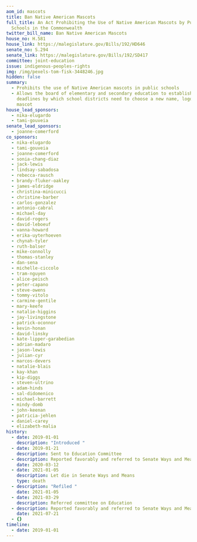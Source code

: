 ```yaml
---
aom_id: mascots
title: Ban Native American Mascots
full_title: An Act Prohibiting the Use of Native American Mascots by Public
  Schools in the Commonwealth
twitter_bill_name: Ban Native American Mascots
house_no: H.581
house_link: https://malegislature.gov/Bills/192/HD646
senate_no: S.294
senate_link: https://malegislature.gov/Bills/192/SD417
committee: joint-education
issue: indigenous-peoples-rights
img: /img/pexels-tom-fisk-3448246.jpg
hidden: false
summary:
  - Prohibits the use of Native American mascots in public schools
  - Allows the board of elementary and secondary education to establish
    deadlines by which school districts need to choose a new name, logo, and
    mascot
house_lead_sponsors:
  - nika-elugardo
  - tami-gouveia
senate_lead_sponsors:
  - joanne-comerford
co_sponsors:
  - nika-elugardo
  - tami-gouveia
  - joanne-comerford
  - sonia-chang-diaz
  - jack-lewis
  - lindsay-sabadosa
  - rebecca-rausch
  - brandy-fluker-oakley
  - james-eldridge
  - christina-minicucci
  - christine-barber
  - carlos-gonzalez
  - antonio-cabral
  - michael-day
  - david-rogers
  - david-leboeuf
  - vanna-howard
  - erika-uyterhoeven
  - chynah-tyler
  - ruth-balser
  - mike-connolly
  - thomas-stanley
  - dan-sena
  - michelle-ciccolo
  - tram-nguyen
  - alice-peisch
  - peter-capano
  - steve-owens
  - tommy-vitolo
  - carmine-gentile
  - mary-keefe
  - natalie-higgins
  - jay-livingstone
  - patrick-oconnor
  - kevin-honan
  - david-linsky
  - kate-lipper-garabedian
  - adrian-madaro
  - jason-lewis
  - julian-cyr
  - marcos-devers
  - natalie-blais
  - kay-khan
  - kip-diggs
  - steven-ultrino
  - adam-hinds
  - sal-didomenico
  - michael-barrett
  - mindy-domb
  - john-keenan
  - patricia-jehlen
  - daniel-carey
  - elizabeth-malia
history:
  - date: 2019-01-01
    description: "Introduced "
  - date: 2019-01-21
    description: Sent to Education Committee
  - description: Reported favorably and referred to Senate Ways and Means Committee
    date: 2020-03-12
  - date: 2021-01-05
    description: Let die in Senate Ways and Means
    type: death
  - description: "Refiled "
    date: 2021-01-05
  - date: 2021-03-29
    description: Referred committee on Education
  - description: Reported favorably and referred to Senate Ways and Means Committee
    date: 2021-07-21
  - {}
timeline:
  - date: 2019-01-01
---
```

